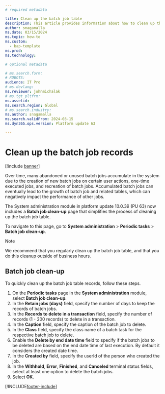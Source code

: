 ```yaml
---
# required metadata

title: Clean up the batch job table 
description: This article provides information about how to clean up the batch job table.
author: snagamalla
ms.date: 03/15/2024
ms.topic: how-to
ms.custom: 
  - bap-template
ms.prod: 
ms.technology: 

# optional metadata

# ms.search.form: 
# ROBOTS: 
audience: IT Pro
# ms.devlang: 
ms.reviewer: johnmichalak
# ms.tgt_pltfrm: 
ms.assetid:
ms.search.region: Global
# ms.search.industry: 
ms.author: snagamalla
ms.search.validFrom: 2024-03-15
ms.dyn365.ops.version: Platform update 63

---
```


# Clean up the batch job records

[!include [banner](../includes/banner.md)]

Over time, many abandoned or unused batch jobs accumulate in the system due to the creation of new batch jobs on certain user actions, one-time executed jobs, and recreation of batch jobs. Accumulated batch jobs can eventually lead to the growth of batch job and related tables, which can negatively impact the performance of other jobs.

The System administration module in platform update 10.0.39 (PU 63) now includes a **Batch job clean-up** page that simplifies the process of cleaning up the batch job table.

To navigate to this page, go to **System administration** > **Periodic tasks** > **Batch job clean-up**.

> [!NOTE]
> We recommend that you regularly clean up the batch job table, and that you do this cleanup outside of business hours.

## Batch job clean-up

To quickly clean up the batch job table records, follow these steps.

1. On the **Periodic tasks** page in the **System administration** module, select **Batch job clean-up**.
1. In the **Retain jobs (days)** field, specify the number of days to keep the records of batch jobs.
1. In the **Records to delete in a transaction** field, specify the number of records (1 - 200 records) to delete in a transaction.
1. In the **Caption** field, specify the caption of the batch job to delete.
1. In the **Class** field, specify the class name of a batch task for the respective batch job to delete.
1. Enable the **Delete by end date time** field to specify if the batch jobs to be deleted are based on the end date time of last execution. By default it considers the created date time.
1. In the **Created by** field, specify the userId of the person who created the job.
1. In the **Withhold**, **Error**, **Finished**, and **Canceled** terminal status fields, select at least one option to delete the batch jobs.
1. Select **OK**.

[!INCLUDE[footer-include](../../../includes/footer-banner.md)]
